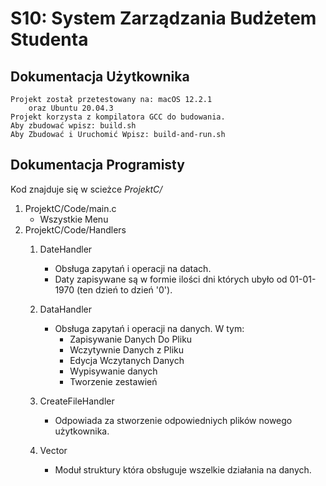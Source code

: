
# S10: System Zarządzania Budżetem Studenta

## Dokumentacja Użytkownika
	Projekt został przetestowany na: macOS 12.2.1 
		oraz Ubuntu 20.04.3
	Projekt korzysta z kompilatora GCC do budowania.
	Aby zbudować wpisz: build.sh
	Aby Zbudować i Uruchomić Wpisz: build-and-run.sh

## Dokumentacja Programisty


Kod znajduje się w scieżce *ProjektC/* 

1. ProjektC/Code/main.c
	* Wszystkie Menu
2. ProjektC/Code/Handlers
	1. DateHandler
		* Obsługa zapytań i operacji na datach.
		* Daty zapisywane są w formie ilości dni których ubyło od 01-01-1970 (ten dzień to dzień '0').
	2. DataHandler
		* Obsługa zapytań i operacji na danych. W tym:
			* Zapisywanie Danych Do Pliku
			* Wczytywnie Danych z Pliku
			* Edycja Wczytanych Danych
			* Wypisywanie danych 
			* Tworzenie zestawień	
		
	3. CreateFileHandler
		* Odpowiada za stworzenie odpowiedniych plików nowego użytkownika.
	4. Vector
		* Moduł struktury która obsługuje wszelkie działania na danych.
	


